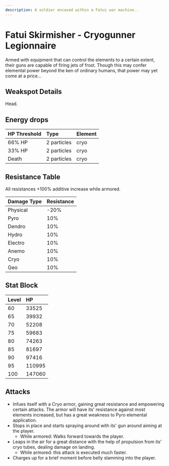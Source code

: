 ```yaml
---
description: A soldier encased within a Fatui war machine..
---
```


# Fatui Skirmisher - Cryogunner Legionnaire

Armed with equipment that can control the elements to a certain extent, their guns are capable of firing jets of frost. Though this may confer elemental power beyond the ken of ordinary humans, that power may yet come at a price...

## Weakspot Details

Head.

## Energy drops

| HP Threshold | Type        | Element |
| :----------- | :---------- | :------ |
| 66% HP       | 2 particles | cryo    |
| 33% HP       | 2 particles | cryo    |
| Death        | 2 particles | cryo    |

## Resistance Table

All resistances +100% additive increase while armored.

| Damage Type | Resistance |
| :---------- | :--------- |
| Physical    | -20%       |
| Pyro        | 10%        |
| Dendro      | 10%        |
| Hydro       | 10%        |
| Electro     | 10%        |
| Anemo       | 10%        |
| Cryo        | 10%        |
| Geo         | 10%        |

## Stat Block

| Level | HP     |
| :---- | :----- |
| 60    | 33525  |
| 65    | 39932  |
| 70    | 52208  |
| 75    | 59683  |
| 80    | 74263  |
| 85    | 81697  |
| 90    | 97416  |
| 95    | 110995 |
| 100   | 147060 |

## Attacks

* Infues itself with a Cryo armor, gaining great resistance and empowering certain attacks. The armor will have its' resistance against most elements increased, but has a great weakness to Pyro elemental application.
* Stops in place and starts spraying around with its' gun around aiming at the player.
  * While armored: Walks forward towards the player.
* Leaps in the air for a great distance with the help of propulsion from its' cryo tubes, dealing damage on landing.
  * While armored: this attack is executed much faster.
* Charges up for a brief moment before belly slamming into the player.
